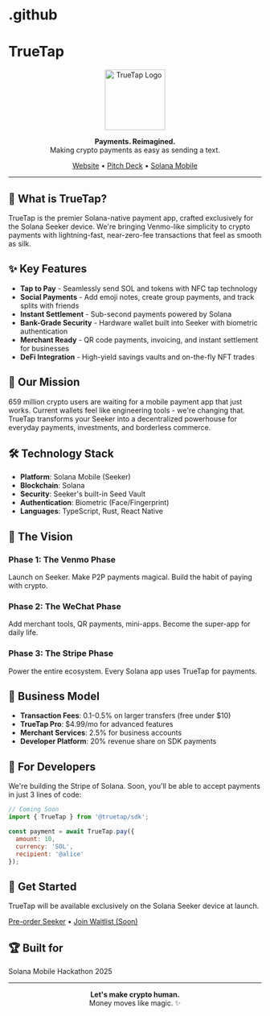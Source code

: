 # .github
# TrueTap

<p align="center">
  <img src="Images/Tappy.png" alt="TrueTap Logo" width="120">
</p>

<p align="center">
  <strong>Payments. Reimagined.</strong><br>
  Making crypto payments as easy as sending a text.
</p>

<p align="center">
  <a href="https://truetap.io">Website</a> •
  <a href="pitch-deck.html">Pitch Deck</a> •
  <a href="https://solanamobile.com">Solana Mobile</a>
</p>

---

## 🚀 What is TrueTap?

TrueTap is the premier Solana-native payment app, crafted exclusively for the Solana Seeker device. We're bringing Venmo-like simplicity to crypto payments with lightning-fast, near-zero-fee transactions that feel as smooth as silk.

## ✨ Key Features

- **Tap to Pay** - Seamlessly send SOL and tokens with NFC tap technology
- **Social Payments** - Add emoji notes, create group payments, and track splits with friends
- **Instant Settlement** - Sub-second payments powered by Solana
- **Bank-Grade Security** - Hardware wallet built into Seeker with biometric authentication
- **Merchant Ready** - QR code payments, invoicing, and instant settlement for businesses
- **DeFi Integration** - High-yield savings vaults and on-the-fly NFT trades

## 🎯 Our Mission

659 million crypto users are waiting for a mobile payment app that just works. Current wallets feel like engineering tools - we're changing that. TrueTap transforms your Seeker into a decentralized powerhouse for everyday payments, investments, and borderless commerce.

## 🛠️ Technology Stack

- **Platform**: Solana Mobile (Seeker)
- **Blockchain**: Solana
- **Security**: Seeker's built-in Seed Vault
- **Authentication**: Biometric (Face/Fingerprint)
- **Languages**: TypeScript, Rust, React Native

## 🌟 The Vision

### Phase 1: The Venmo Phase
Launch on Seeker. Make P2P payments magical. Build the habit of paying with crypto.

### Phase 2: The WeChat Phase
Add merchant tools, QR payments, mini-apps. Become the super-app for daily life.

### Phase 3: The Stripe Phase
Power the entire ecosystem. Every Solana app uses TrueTap for payments.

## 💼 Business Model

- **Transaction Fees**: 0.1-0.5% on larger transfers (free under $10)
- **TrueTap Pro**: $4.99/mo for advanced features
- **Merchant Services**: 2.5% for business accounts
- **Developer Platform**: 20% revenue share on SDK payments

## 🤝 For Developers

We're building the Stripe of Solana. Soon, you'll be able to accept payments in just 3 lines of code:

```javascript
// Coming Soon
import { TrueTap } from '@truetap/sdk';

const payment = await TrueTap.pay({
  amount: 10,
  currency: 'SOL',
  recipient: '@alice'
});
```

## 📱 Get Started

TrueTap will be available exclusively on the Solana Seeker device at launch.

[Pre-order Seeker](https://solanamobile.com) • [Join Waitlist (Soon)](https://truetap.app)

## 🏆 Built for

Solana Mobile Hackathon 2025

---

<p align="center">
  <strong>Let's make crypto human.</strong><br>
  Money moves like magic. ✨
</p>
